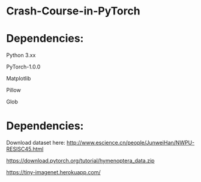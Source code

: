 # Crash-Course-in-PyTorch

# Dependencies:
Python 3.xx

PyTorch-1.0.0

Matplotlib

Pillow

Glob

# Dependencies:
Download dataset here: 
http://www.escience.cn/people/JunweiHan/NWPU-RESISC45.html

https://download.pytorch.org/tutorial/hymenoptera_data.zip

https://tiny-imagenet.herokuapp.com/
